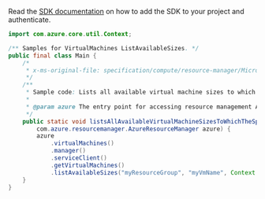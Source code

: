 Read the [SDK documentation](https://github.com/Azure/azure-sdk-for-java/blob/azure-resourcemanager_2.11.0/sdk/resourcemanager/azure-resourcemanager/README.md) on how to add the SDK to your project and authenticate.

```java
import com.azure.core.util.Context;

/** Samples for VirtualMachines ListAvailableSizes. */
public final class Main {
    /*
     * x-ms-original-file: specification/compute/resource-manager/Microsoft.Compute/stable/2021-07-01/examples/compute/ListAvailableVmSizes_VirtualMachines.json
     */
    /**
     * Sample code: Lists all available virtual machine sizes to which the specified virtual machine can be resized.
     *
     * @param azure The entry point for accessing resource management APIs in Azure.
     */
    public static void listsAllAvailableVirtualMachineSizesToWhichTheSpecifiedVirtualMachineCanBeResized(
        com.azure.resourcemanager.AzureResourceManager azure) {
        azure
            .virtualMachines()
            .manager()
            .serviceClient()
            .getVirtualMachines()
            .listAvailableSizes("myResourceGroup", "myVmName", Context.NONE);
    }
}
```
